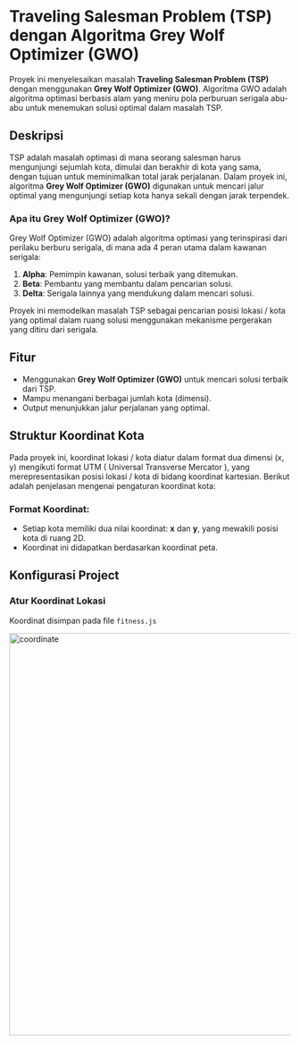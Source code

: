# Traveling Salesman Problem (TSP) dengan Algoritma Grey Wolf Optimizer (GWO)

Proyek ini menyelesaikan masalah **Traveling Salesman Problem (TSP)** dengan menggunakan **Grey Wolf Optimizer (GWO)**. Algoritma GWO adalah algoritma optimasi berbasis alam yang meniru pola perburuan serigala abu-abu untuk menemukan solusi optimal dalam masalah TSP.

## Deskripsi

TSP adalah masalah optimasi di mana seorang salesman harus mengunjungi sejumlah kota, dimulai dan berakhir di kota yang sama, dengan tujuan untuk meminimalkan total jarak perjalanan. Dalam proyek ini, algoritma **Grey Wolf Optimizer (GWO)** digunakan untuk mencari jalur optimal yang mengunjungi setiap kota hanya sekali dengan jarak terpendek.

### Apa itu Grey Wolf Optimizer (GWO)?

Grey Wolf Optimizer (GWO) adalah algoritma optimasi yang terinspirasi dari perilaku berburu serigala, di mana ada 4 peran utama dalam kawanan serigala:
1. **Alpha**: Pemimpin kawanan, solusi terbaik yang ditemukan.
2. **Beta**: Pembantu yang membantu dalam pencarian solusi.
3. **Delta**: Serigala lainnya yang mendukung dalam mencari solusi.

Proyek ini memodelkan masalah TSP sebagai pencarian posisi lokasi / kota yang optimal dalam ruang solusi menggunakan mekanisme pergerakan yang ditiru dari serigala.

## Fitur

* Menggunakan **Grey Wolf Optimizer (GWO)** untuk mencari solusi terbaik dari TSP.
* Mampu menangani berbagai jumlah kota (dimensi).
* Output menunjukkan jalur perjalanan yang optimal.
  

## Struktur Koordinat Kota

Pada proyek ini, koordinat lokasi / kota diatur dalam format dua dimensi (x, y) mengikuti format UTM ( Universal Transverse Mercator ), yang merepresentasikan posisi lokasi / kota di bidang koordinat kartesian. Berikut adalah penjelasan mengenai pengaturan koordinat kota:

### Format Koordinat:

* Setiap kota memiliki dua nilai koordinat: **x** dan **y**, yang mewakili posisi kota di ruang 2D.
* Koordinat ini didapatkan berdasarkan koordinat peta.

## Konfigurasi Project

### Atur Koordinat Lokasi

Koordinat disimpan pada file `fitness.js`

<img src="https://i.ibb.co.com/zrm7bFZ/code.png" width="720px" alt="coordinate" />
